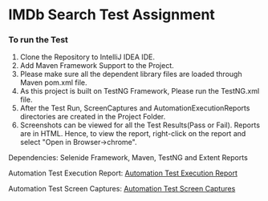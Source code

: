# IMDb Search Test Assignment

### To run the Test
1. Clone the Repository to IntelliJ IDEA IDE.
2. Add Maven Framework Support to the Project.
3. Please make sure all the dependent library files are loaded through Maven pom.xml file.
4. As this project is built on TestNG Framework, Please run the TestNG.xml file.
5. After the Test Run, ScreenCaptures and AutomationExecutionReports directories are created in the Project Folder.
6. Screenshots can be viewed for all the Test Results(Pass or Fail). Reports are in HTML. Hence, to view the report,
right-click on the report and select "Open in Browser->chrome".

Dependencies:
Selenide Framework, 
Maven, 
TestNG and 
Extent Reports

Automation Test Execution Report:
[Automation Test Execution Report](/AutomationExecutionReports/AutomationExecutionReport_2020_04_21_11_09_32.html)

Automation Test Screen Captures:
[Automation Test Screen Captures](/ScreenCaptures/)


